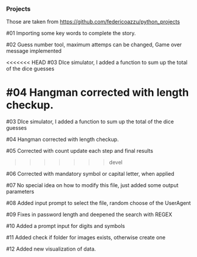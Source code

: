 ### Projects

Those are taken from https://github.com/federicoazzu/python_projects


#01 Importing some key words to complete the story.

#02 Guess number tool, maximum attemps can be changed, Game over message implemented

<<<<<<< HEAD
#03
DIce simulator, I added a function to sum up the total of the dice guesses

#04 
Hangman corrected with length checkup.
=======
#03 DIce simulator, I added a function to sum up the total of the dice guesses

#04 Hangman corrected with length checkup.

#05 Corrected with count update each step and final results 
>>>>>>> devel

#06 Corrected with mandatory symbol or capital letter, when applied

#07 No special idea on how to modify this file, just added some output parameters

#08 Added input prompt to select the file, random choose of the UserAgent

#09 Fixes in password length and deepened the search with REGEX

#10 Added a prompt input for digits and symbols

#11 Added check if folder for images exists, otherwise create one

#12 Added new visualization of data. 